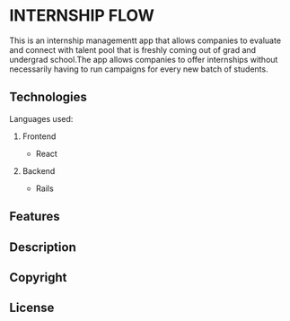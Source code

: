# INTERNSHIP FLOW

This is an internship managementt app that allows companies to evaluate and connect with talent pool that is freshly coming out of grad and undergrad school.The app allows companies to offer internships without necessarily having to run campaigns for every new batch of students.

## Technologies

Languages used:
  1. Frontend
     - React
    
  2. Backend
     - Rails

## Features

## Description

## Copyright

## License
